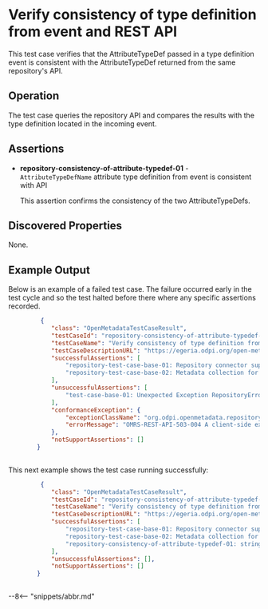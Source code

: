 <!-- SPDX-License-Identifier: CC-BY-4.0 -->
<!-- Copyright Contributors to the ODPi Egeria project. -->

# Verify consistency of type definition from event and REST API

This test case verifies that the AttributeTypeDef passed
in a type definition event is consistent with the AttributeTypeDef
returned from the same repository's API.

## Operation

The test case queries the repository API and compares the results
with the type definition located in the incoming event.

## Assertions

* **repository-consistency-of-attribute-typedef-01** - `AttributeTypeDefName` attribute type definition from event is consistent with API

  This assertion confirms the consistency of the two AttributeTypeDefs.
  
## Discovered Properties

None.

## Example Output

Below is an example of a failed test case.  The failure occurred early in the
test cycle and so the test halted before there where any specific assertions
recorded.

```json
         {
            "class": "OpenMetadataTestCaseResult",
            "testCaseId": "repository-consistency-of-attribute-typedef-string-12",
            "testCaseName": "Verify consistency of type definition from event and REST API",
            "testCaseDescriptionURL": "https://egeria.odpi.org/open-metadata-conformance-suite/docs/repository-workbench/test-cases/repository-consistency-of-attribute-typedef-test-case.md",
            "successfulAssertions": [
                "repository-test-case-base-01: Repository connector supplied to conformance suite.",
                "repository-test-case-base-02: Metadata collection for repository connector supplied to conformance suite."
            ],
            "unsuccessfulAssertions": [
                "test-case-base-01: Unexpected Exception RepositoryErrorException"
            ],
            "conformanceException": {
                "exceptionClassName": "org.odpi.openmetadata.repositoryservices.ffdc.exception.RepositoryErrorException",
                "errorMessage": "OMRS-REST-API-503-004 A client-side exception was received from API call getAttributeTypeDefByGUID to repository REST-connected Repository https://localhost:9443/servers/cocoMDS1.  The error message was 500 null"
            },
            "notSupportAssertions": []
        }
        
```

This next example shows the test case running successfully:

```json
         {
            "class": "OpenMetadataTestCaseResult",
            "testCaseId": "repository-consistency-of-attribute-typedef-string-12",
            "testCaseName": "Verify consistency of type definition from event and REST API",
            "testCaseDescriptionURL": "https://egeria.odpi.org/open-metadata-conformance-suite/docs/repository-workbench/test-cases/repository-consistency-of-attribute-typedef-test-case.md",
            "successfulAssertions": [
                "repository-test-case-base-01: Repository connector supplied to conformance suite.",
                "repository-test-case-base-02: Metadata collection for repository connector supplied to conformance suite.",
                "repository-consistency-of-attribute-typedef-01: string  attribute type definition from event is consistent with API.",
            ],
            "unsuccessfulAssertions": [],
            "notSupportAssertions": []
        }
        
```


--8<-- "snippets/abbr.md"

